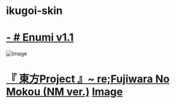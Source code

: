 # ikugoi-skin

# [-          # Enumi v1.1](https://drive.google.com/file/d/1LwpwPTb6Crfd3y7JiXBoL4lBjDi7qlDP/view?usp=sharing)
![Image](https://i.imgur.com/RdoAsRR.jpg)

# [『 東方Project 』~ re;Fujiwara No Mokou (NM ver.)](https://drive.google.com/drive/folders/1f2nQa7Y1_O0xcDoOwpWHv1FlPeh_CQpp)  [Image](https://i.imgur.com/RdoAsRR.jpg)
